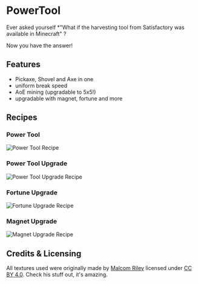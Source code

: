 # PowerTool

Ever asked yourself *"What if the harvesting tool from Satisfactory was available in Minecraft" ?

Now  you have the answer!

## Features

- Pickaxe, Shovel and Axe in one
- uniform break speed
- AoE mining (upgradable to 5x5!)
- upgradable with magnet, fortune and more

## Recipes

### Power Tool
![Power Tool Recipe](https://i.imgur.com/g28cyiy.png)
### Power Tool Upgrade
![Power Tool Upgrade Recipe](https://i.imgur.com/0vldtsS.png)
### Fortune Upgrade
![Fortune Upgrade Recipe](https://i.imgur.com/PaiSwFb.png)
### Magnet Upgrade
![Magnet Upgrade Recipe](https://i.imgur.com/D4zwqkw.png)

## Credits & Licensing

All textures used were originally made by [Malcom Riley](https://github.com/malcolmriley) licensed under
[CC BY 4.0](https://creativecommons.org/licenses/by/4.0/). Check his stuff out, it's amazing.

